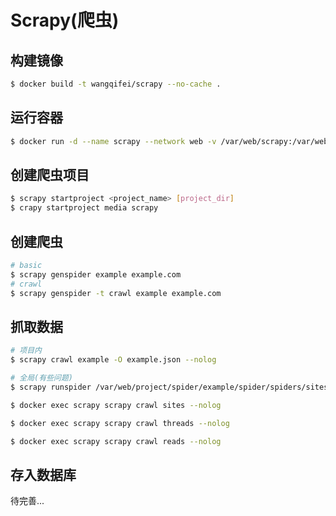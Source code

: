 # Scrapy(爬虫)

## 构建镜像
```sh
$ docker build -t wangqifei/scrapy --no-cache .
```

##  运行容器

```sh
$ docker run -d --name scrapy --network web -v /var/web/scrapy:/var/web/scrapy --restart always wangqifei/scrapy
```

##  创建爬虫项目

```sh
$ scrapy startproject <project_name> [project_dir]
$ crapy startproject media scrapy
```

##  创建爬虫

```sh
# basic
$ scrapy genspider example example.com
# crawl
$ scrapy genspider -t crawl example example.com
```

##  抓取数据

```sh
# 项目内
$ scrapy crawl example -O example.json --nolog

# 全局(有些问题)
$ scrapy runspider /var/web/project/spider/example/spider/spiders/sites.py --nolog
```

```sh
$ docker exec scrapy scrapy crawl sites --nolog
```

```sh
$ docker exec scrapy scrapy crawl threads --nolog
```

```sh
$ docker exec scrapy scrapy crawl reads --nolog
```

##  存入数据库

待完善...